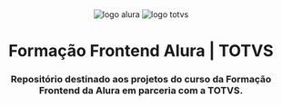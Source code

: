 <div align="center">

<img align="center" alt="logo alura" title="Alura" src="https://cursos.alura.com.br/assets/images/logos/logo-alura.svg" />
<img align="center" alt="logo totvs" title="TOTVS" src="https://alura-comercial.s3.amazonaws.com/logos/totvs.png" />

# Formação Frontend Alura | TOTVS

### Repositório destinado aos projetos do curso da Formação Frontend da Alura em parceria com a TOTVS.

</div>
